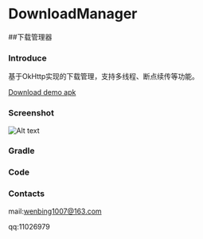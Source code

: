 # DownloadManager
##下载管理器

### Introduce 
基于OkHttp实现的下载管理，支持多线程、断点续传等功能。

[Download demo apk](href "https://github.com/yuanwenbing/DownloadManager/blob/master/apk/app-debug.apk")

### Screenshot

![Alt text](https://github.com/yuanwenbing/DownloadManager/blob/master/captures/2016-10-19%2011_43_33.gif "Optional title")

### Gradle


### Code


### Contacts
mail:wenbing1007@163.com

qq:11026979



